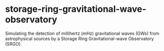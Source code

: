 # storage-ring-gravitational-wave-observatory
Simulating the detection of millihertz (mHz) gravitational waves (GWs) from astrophysical sources by a Storage Ring Gravitational-wave Observatory (SRGO).
